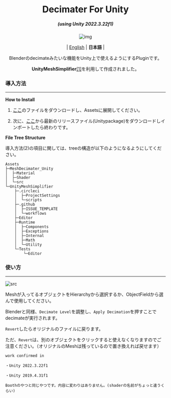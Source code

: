 <div align="center">

# Decimater For Unity

<em><h5 align="center">(using Unity 2022.3.22f1)</h5></em>

![img](https://github.com/refiaa/MeshDecimater_Unity/assets/112306763/e4747f15-c537-4d83-a6d1-5e69100c244c)

| [English](./README.md) | **日本語** |

Blenderのdecimateみたいな機能をUnity上で使えるようにするPluginです。

**UnityMeshSimplifier**[[1]][UnityMeshSimplifier_github]を利用して作成されました。

<div align="left">

### 導入方法
---

**How to Install**

1.  [ここ][download_link]のファイルをダウンロードし、Assetsに展開してください。
  
2.  次に、[ここ][download_link2]から最新のリリースファイル(Unitypackage)をダウンロードしインポートしたら終わりです。

**File Tree Structure**

導入方法(2)の項目に関しては、treeの構造が以下のようになるようにしてください。

```shell
Assets
├─MeshDecimater_Unity
│  ├─Material
│  ├─Shader
│  └─src
└─UnityMeshSimplifier
    ├─.circleci
    │  ├─ProjectSettings
    │  └─scripts
    ├─.github
    │  ├─ISSUE_TEMPLATE
    │  └─workflows
    ├─Editor
    ├─Runtime
    │  ├─Components
    │  ├─Exceptions
    │  ├─Internal
    │  ├─Math
    │  └─Utility
    └─Tests
        └─Editor
```

### 使い方
---
![src](https://github.com/refiaa/MeshDecimater_Unity/assets/112306763/1830fee5-2ae0-49d0-bac4-929a3e42ab4a)

Meshが入ってるオブジェクトをHierarchyから選択するか、ObjectFieldから選んで使用してください。

Blenderと同様、`Decimate Level`を調整し、`Apply Decimation`を押すことでdecimateが実行されます。

`Revert`したらオリジナルのファイルに戻ります。

ただ、`Revert`は、別のオブジェクトをクリックすると使えなくなりますのでご注意ください。（オリジナルのMeshは残っているので置き換えれば戻せます）

```
work confirmed in

・Unity 2022.3.22f1

・Unity 2019.4.31f1
```

<!-- links -->
  [UnityMeshSimplifier_github]: https://github.com/Whinarn/UnityMeshSimplifier
  [download_link]: https://github.com/Whinarn/UnityMeshSimplifier/releases/tag/v3.1.0
  [download_link2]: https://github.com/refiaa/MeshDecimater_Unity/releases/latest

```
Boothのやつと同じやつです。内容に変わりはありません。(shaderの名前がちょっと違うくらい)
```